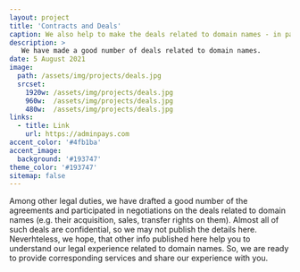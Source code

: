 ```yaml
---
layout: project
title: 'Contracts and Deals'
caption: We also help to make the deals related to domain names - in part, draft and negotiate the agreements.
description: >
   We have made a good number of deals related to domain names. 
date: 5 August 2021
image: 
  path: /assets/img/projects/deals.jpg
  srcset: 
    1920w: /assets/img/projects/deals.jpg
    960w:  /assets/img/projects/deals.jpg
    480w:  /assets/img/projects/deals.jpg
links:
  - title: Link
    url: https://adminpays.com
accent_color: '#4fb1ba'
accent_image:
  background: '#193747'
theme_color: '#193747'
sitemap: false
---
```


Among other legal duties, we have drafted a good number of the agreements and participated in negotiations on the deals related to domain names (e.g. their acquisition, sales, transfer rights on them). Almost all of such deals are confidential, so we may not publish the details here. Neverhteless, we hope, that other info published here help you to understand our legal experience related to domain names. So, we are ready to provide corresponding services and share our experience with you. 
